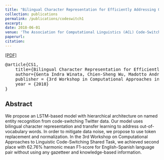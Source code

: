 ```yaml
---
title: "Bilingual Character Representation for Efficiently Addressing Out-of-Vocabulary Words in Code-Switching Named Entity Recognition"
collection: publications
permalink: /publications/codeswitch1
excerpt: 
date: 2018-06-01
venue: 'The Association for Computational Linguistics (ACL) Code-Switching Workshop'
paperurl: 
citation: 
---
```

[[PDF]](https://arxiv.org/pdf/1805.12061.pdf)

<pre>
@article{CS1,
    title={Bilingual Character Representation for Efficiently Addressing Out-of-Vocabulary Words in Code-Switching Named Entity Recognition},
    author={Genta Indra Winata, Chien-Sheng Wu, Madotto Andrea, Pascale Fung},
    publisher = {3rd Workshop in Computational Approaches in Linguistic Code-switching},
    year = {2018}
}
</pre>

## Abstract
We propose an LSTM-based model with hierarchical architecture on named entity recognition from code-switching Twitter data. Our model uses bilingual character representation and transfer learning to address out-of-vocabulary words. In order to mitigate data noise, we propose to use token replacement and normalization. In the 3rd Workshop on Computational Approaches to Linguistic Code-Switching Shared Task, we achieved second place with 62.76% harmonic mean F1-score for English-Spanish language pair without using any gazetteer and knowledge-based information.

